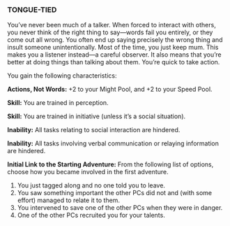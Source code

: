 ### TONGUE-TIED

<!-- P, ID: 050968 -->

You’ve never been much of a talker. When forced to interact with others, you never think of the right thing to say—words fail you entirely, or they come out all wrong. You often end up saying precisely the wrong thing and insult someone unintentionally. Most of the time, you just keep mum. This makes you a listener instead—a careful observer. It also means that you’re better at doing things than talking about them. You’re quick to take action.

<!-- P, ID: 050969 -->

You gain the following characteristics:

<!-- P, ID: 050970 -->

**Actions, Not Words:** +2 to your Might Pool, and +2 to your Speed Pool.

<!-- P, ID: 050971 -->

**Skill:** You are trained in perception.

<!-- P, ID: 050972 -->

**Skill:** You are trained in initiative (unless it’s a social situation).

<!-- P, ID: 050973 -->

**Inability:** All tasks relating to social interaction are hindered.

<!-- P, ID: 050974 -->

**Inability:** All tasks involving verbal communication or relaying information are hindered.

<!-- P, ID: 050975 -->

**Initial Link to the Starting Adventure:** From the following list of options, choose how you became involved in the first adventure.

<!-- L, ID: 050976 -->

1. You just tagged along and no one told you to leave.
2. You saw something important the other PCs did not and (with some effort) managed to relate it to them.
3. You intervened to save one of the other PCs when they were in danger.
4. One of the other PCs recruited you for your talents.

<!-- /L -->

